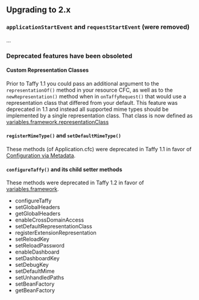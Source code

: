## Upgrading to 2.x

### `applicationStartEvent` and `requestStartEvent` (were removed)

...

### Deprecated features have been obsoleted

#### Custom Representation Classes

Prior to Taffy 1.1 you could pass an additional argument to the `representationOf()` method in your resource CFC, as well as to the `newRepresentation()` method when in `onTaffyRequest()` that would use a representation class that differed from your default. This feature was deprecated in 1.1 and instead all supported mime types should be implemented by a single representation class. That class is now defined as [variables.framework.representationClass](https://github.com/atuttle/Taffy/wiki/List-of-all-variables.framework-settings#representationclass)

#### `registerMimeType()` and `setDefaultMimeType()`

These methods (of Application.cfc) were deprecated in Taffy 1.1 in favor of [Configuration via Metadata](https://github.com/atuttle/Taffy/wiki/Configuration-via-Metadata).

#### `configureTaffy()` and its child setter methods

These methods were deprecated in Taffy 1.2 in favor of [variables.framework](https://github.com/atuttle/Taffy/wiki/List-of-all-variables.framework-settings).

* configureTaffy
* setGlobalHeaders
* getGlobalHeaders
* enableCrossDomainAccess
* setDefaultRepresentationClass
* registerExtensionRepresentation
* setReloadKey
* setReloadPassword
* enableDashboard
* setDashboardKey
* setDebugKey
* setDefaultMime
* setUnhandledPaths
* setBeanFactory
* getBeanFactory
